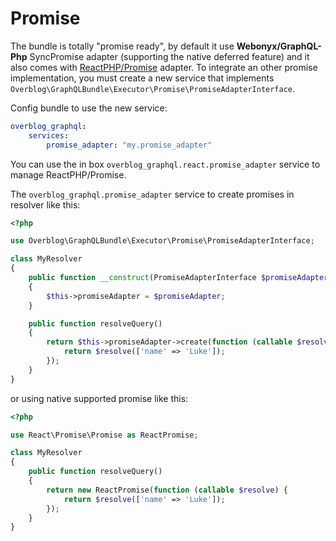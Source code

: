 # Promise

The bundle is totally "promise ready", by default it use **Webonyx/GraphQL-Php**
SyncPromise adapter (supporting the native deferred feature) and it also comes 
with [ReactPHP/Promise](https://github.com/reactphp/promise) adapter.
To integrate an other promise implementation, you must create a new service that 
implements `Overblog\GraphQLBundle\Executor\Promise\PromiseAdapterInterface`.

Config bundle to use the new service:

```yaml
overblog_graphql:
    services:
        promise_adapter: "my.promise_adapter"
```

You can use the in box `overblog_graphql.react.promise_adapter` service 
to manage ReactPHP/Promise.

The `overblog_graphql.promise_adapter` service to create promises 
in resolver like this:
 
```php
<?php

use Overblog\GraphQLBundle\Executor\Promise\PromiseAdapterInterface;

class MyResolver
{
    public function __construct(PromiseAdapterInterface $promiseAdapter)
    {
        $this->promiseAdapter = $promiseAdapter;
    }

    public function resolveQuery()
    {
        return $this->promiseAdapter->create(function (callable $resolve) {
            return $resolve(['name' => 'Luke']);
        });
    }
}
```

or using native supported promise like this:

```php
<?php

use React\Promise\Promise as ReactPromise;

class MyResolver
{
    public function resolveQuery()
    {
        return new ReactPromise(function (callable $resolve) {
            return $resolve(['name' => 'Luke']);
        });
    }
}
```
